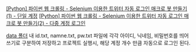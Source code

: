 [[Python] 파이썬 웹 크롤링 - Selenium 이용한 트위터 자동 로그인 매크로 봇 만들기 (1) - 단일 계정](https://keydi.tistory.com/58)
[[Python] 파이썬 웹 크롤링 - Selenium 이용한 트위터 자동 로그인 매크로 봇 만들기(2) - 다중 계정 로그인](https://keydi.tistory.com/59)

[data 폴더](https://github.com/pkd98/ToyProject/tree/master/TwitterAutoLogin/twitterProject/data) 내 id.txt, namne.txt, pw.txt 파일에 각각 아이디, 닉네임, 비밀번호를 띄어쓰기로 구분하여 저장하고 프로젝트 실행시, 해당 계정 개수 만큼 자동으로 로그인 된다.
